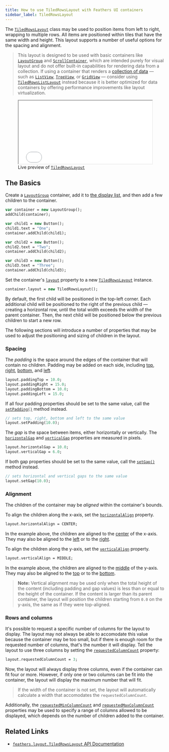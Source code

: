 ```yaml
---
title: How to use TiledRowsLayout with Feathers UI containers
sidebar_label: TiledRowsLayout
---
```


The [`TiledRowsLayout`](https://api.feathersui.com/current/feathers/layout/TiledRowsLayout.html) class may be used to position items from left to right, wrapping to multiple rows. All items are positioned within tiles that have the same width and height. This layout supports a number of useful options for the spacing and alignment.

> This layout is designed to be used with basic containers like [`LayoutGroup`](./layout-group.md) and [`ScrollContainer`](./scroll-container.md), which are intended purely for visual layout and do not offer built-in capabilities for rendering data from a collection. If using a container that renders a [collection of data](./data-collections.md) — such as [`ListView`](./list-view.md), [`TreeView`](./tree-view.md), or [`GridView`](./grid-view.md) — consider using [`TiledRowsListLayout`](./tiled-rows-list-layout.md) instead because it is better optimized for data containers by offering performance improvements like layout virtualization.

<figure>
<iframe src="/learn/haxe-openfl/samples/tiled-rows-layout.html" width="100%" height="200"></iframe>
<figcaption>Live preview of <a href="https://api.feathersui.com/current/feathers/layout/TiledRowsLayout.html"><code>TiledRowsLayout</code></a></figcaption>
</figure>

## The Basics

Create a [`LayoutGroup`](./layout-group.md) container, add it to [the display list](https://books.openfl.org/openfl-developers-guide/display-programming/basics-of-display-programming.html), and then add a few children to the container.

```hx
var container = new LayoutGroup();
addChild(container);

var child1 = new Button();
child1.text = "One";
container.addChild(child1);

var child2 = new Button();
child2.text = "Two";
container.addChild(child2);

var child3 = new Button();
child3.text = "Three";
container.addChild(child3);
```

Set the container's [`layout`](https://api.feathersui.com/current/feathers/layout/feathers/controls/LayoutGroup.html#layout) property to a new [`TiledRowsLayout`](https://api.feathersui.com/current/feathers/layout/TiledRowsLayout.html) instance.

```hx
container.layout = new TiledRowsLayout();
```

By default, the first child will be positioned in the top-left corner. Each additional child will be positioned to the right of the previous child — creating a horizontal row, until the total width exceeds the width of the parent container. Then, the next child will be positioned below the previous children to start a new row.

The following sections will introduce a number of properties that may be used to adjust the positioning and sizing of children in the layout.

### Spacing

The _padding_ is the space around the edges of the container that will contain no children. Padding may be added on each side, including [top](https://api.feathersui.com/current/feathers/layout/TiledRowsLayout.html#paddingTop), [right](https://api.feathersui.com/current/feathers/layout/TiledRowsLayout.html#paddingRight), [bottom](https://api.feathersui.com/current/feathers/layout/TiledRowsLayout.html#paddingBottom), and [left](https://api.feathersui.com/current/feathers/layout/TiledRowsLayout.html#paddingLeft).

```hx
layout.paddingTop = 10.0;
layout.paddingRight = 15.0;
layout.paddingBottom = 10.0;
layout.paddingLeft = 15.0;
```

If all four padding properties should be set to the same value, call the [`setPadding()`](https://api.feathersui.com/current/feathers/layout/TiledRowsLayout.html#setPadding) method instead.

```hx
// sets top, right, bottom and left to the same value
layout.setPadding(10.0);
```

The _gap_ is the space between items, either horizontally or vertically. The [`horizontalGap`](https://api.feathersui.com/current/feathers/layout/TiledRowsLayout.html#horizontalGap) and [`verticalGap`](https://api.feathersui.com/current/feathers/layout/TiledRowsLayout.html#verticalGap) properties are measured in pixels.

```hx
layout.horizontalGap = 10.0;
layout.verticalGap = 6.0;
```

If both gap properties should be set to the same value, call the [`setGap()`](https://api.feathersui.com/current/feathers/layout/TiledRowsLayout.html#setGap) method instead.

```hx
// sets horizontal and vertical gaps to the same value
layout.setGap(10.0);
```

### Alignment

The children of the container may be _aligned_ within the container's bounds.

To align the children along the x-axis, set the [`horizontalAlign`](https://api.feathersui.com/current/feathers/layout/TiledRowsLayout.html#horizontalAlign) property.

```hx
layout.horizontalAlign = CENTER;
```

In the example above, the children are aligned to the [center](https://api.feathersui.com/current/feathers/layout/HorizontalAlign.html#CENTER) of the x-axis. They may also be aligned to the [left](https://api.feathersui.com/current/feathers/layout/HorizontalAlign.html#LEFT) or to the [right](https://api.feathersui.com/current/feathers/layout/HorizontalAlign.html#RIGHT).

To align the children along the y-axis, set the [`verticalAlign`](https://api.feathersui.com/current/feathers/layout/TiledRowsLayout.html#verticalAlign) property.

```hx
layout.verticalAlign = MIDDLE;
```

In the example above, the children are aligned to the [middle](https://api.feathersui.com/current/feathers/layout/VerticalAlign.html#MIDDLE) of the y-axis. They may also be aligned to the [top](https://api.feathersui.com/current/feathers/layout/VerticalAlign.html#TOP) or to the [bottom](https://api.feathersui.com/current/feathers/layout/VerticalAlign.html#BOTTOM).

> **Note:** Vertical alignment may be used only when the total height of the content (including padding and gap values) is less than or equal to the height of the container. If the content is larger than its parent container, the layout will position the children starting from `0.0` on the y-axis, the same as if they were top-aligned.

### Rows and columns

It's possible to request a specific number of columns for the layout to display. The layout may not always be able to accomodate this value because the container may be too small, but if there is enough room for the requested number of columns, that's the number it will display. Tell the layout to use three columns by setting the [`requestedColumnCount`](https://api.feathersui.com/current/feathers/layout/TiledRowsLayout.html#requestedColumnCount) property:

```hx
layout.requestedColumnCount = 3;
```

Now, the layout will always display three columns, even if the container can fit four or more. However, if only one or two columns can be fit into the container, the layout will display the maximum number that will fit.

> If the width of the container is not set, the layout will automatically calculate a width that accomodates the `requestedColumnCount`.

Additionally, the [`requestedMinColumnCount`](https://api.feathersui.com/current/feathers/layout/TiledRowsLayout.html#requestedMinColumnCount) and [`requestedMaxColumnCount`](https://api.feathersui.com/current/feathers/layout/TiledRowsLayout.html#requestedMaxColumnCount) properties may be used to specify a range of columns allowed to be displayed, which depends on the number of children added to the container.

## Related Links

- [`feathers.layout.TiledRowsLayout` API Documentation](https://api.feathersui.com/current/feathers/layout/TiledRowsLayout.html)
